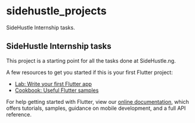 # sidehustle_projects

SideHustle Internship tasks.

## SideHustle Internship tasks

This project is a starting point for all the tasks done at SideHustle.ng.

A few resources to get you started if this is your first Flutter project:

- [Lab: Write your first Flutter app](https://flutter.dev/docs/get-started/codelab)
- [Cookbook: Useful Flutter samples](https://flutter.dev/docs/cookbook)

For help getting started with Flutter, view our
[online documentation](https://flutter.dev/docs), which offers tutorials,
samples, guidance on mobile development, and a full API reference.

